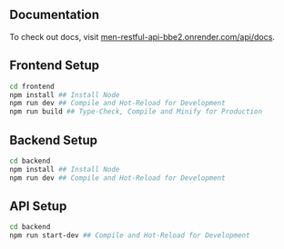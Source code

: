 ## Documentation

To check out docs, visit [men-restful-api-bbe2.onrender.com/api/docs](https://men-restful-api-bbe2.onrender.com/api/docs/).

## Frontend Setup
```sh
cd frontend
npm install ## Install Node
npm run dev ## Compile and Hot-Reload for Development
npm run build ## Type-Check, Compile and Minify for Production
```

## Backend Setup
```sh
cd backend
npm install ## Install Node
npm run dev ## Compile and Hot-Reload for Development
```

## API Setup
```sh
cd backend
npm run start-dev ## Compile and Hot-Reload for Development
```
